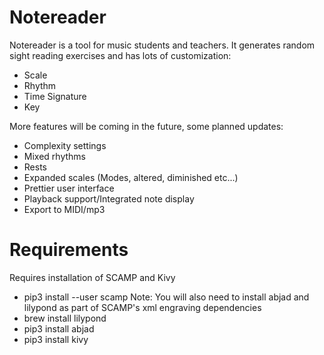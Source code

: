 # Notereader
Notereader is a tool for music students and teachers.  It generates random sight reading exercises and has lots of customization:
  - Scale
  - Rhythm
  - Time Signature
  - Key

More features will be coming in the future, some planned updates:
  - Complexity settings
  - Mixed rhythms
  - Rests
  - Expanded scales (Modes, altered, diminished etc...)
  - Prettier user interface
  - Playback support/Integrated note display
  - Export to MIDI/mp3

# Requirements
Requires installation of SCAMP and Kivy
  - pip3 install --user scamp
    Note: 
    You will also need to install abjad and lilypond as part of SCAMP's xml engraving dependencies 
  - brew install lilypond
  - pip3 install abjad
  - pip3 install kivy
